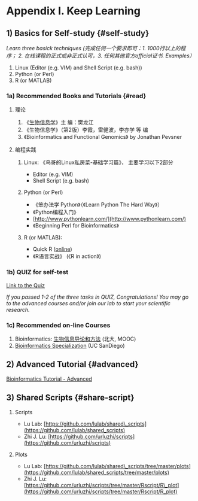 # Appendix I. Keep Learning

## 1) Basics for Self-study {#self-study}


_Learn three basick techniques (完成任何一个要求即可：1. 1000行以上的程序； 2. 在线课程的正式或非正式认可，3. 任何其他官方official证书. Examples）_

1. Linux (Editor (e.g. VIM) and Shell Script (e.g. bash))
2. Python (or Perl)
3. R (or MATLAB)

### 1a) Recommended Books and Tutorials {#read}

1. 理论

   1. 《[生物信息学](http://ibi.zju.edu.cn/bioinplant/courses/jianyaomulu.htm)》主   编：樊龙江
   2. 《生物信息学》（第2版）李霞，雷健波，李亦学 等 编
   3. 《Bioinformatics and Functional Genomics》 by Jonathan Pevsner

2. 编程实践

   1. Linux: 《鸟哥的Linux私房菜-基础学习篇》， 主要学习以下2部分  
   
      * Editor (e.g. VIM)  
      * Shell Script (e.g. bash)
   
   
   2. Python (or Perl)
   
      * 《笨办法学 Python》（《Learn Python The Hard Way》） 
      * 《Python编程入门》
      * [http://www.pythonlearn.com/](http://www.pythonlearn.com/)
      * 《Beginning Perl for Bioinformatics》
   
   3. R (or MATLAB):
   
      * Quick R ([online](http://www.statmethods.net/))
      * 《R语言实战》 (《R in action》)

### 1b) QUIZ for self-test

[Link to the Quiz](https://lulab.gitbook.io/training/part-iii.-advanced-bioinfo-analyses/quiz-and-challenge)

_If you passed 1-2 of the three tasks in QUIZ, Congratulations! You may go to the advanced courses and/or join our lab to start your scientific research._

### 1c) Recommended on-line Courses

1. Bioinformatics: [生物信息导论和方法](https://www.coursera.org/course/pkubioinfo) (北大, MOOC)
2. [Bioinformatics Specialization](https://www.coursera.org/specializations/bioinformatics?utm_medium=courseDescripTop) (UC SanDiego)

## 2) Advanced Tutorial {#advanced}


[Bioinformatics Tutorial - Advanced](http://lulab.gitbook.io)



## 3) Shared Scripts {#share-script}


1. Scripts

   * Lu Lab: [https://github.com/lulab/shared\_scripts](https://github.com/lulab/shared_scripts)
   * Zhi J. Lu: [https://github.com/urluzhi/scripts](https://github.com/urluzhi/scripts)

2. Plots 

   * Lu Lab: [https://github.com/lulab/shared\_scripts/tree/master/plots](https://github.com/lulab/shared_scripts/tree/master/plots)
   * Zhi J. Lu: [https://github.com/urluzhi/scripts/tree/master/Rscript/R\_plot](https://github.com/urluzhi/scripts/tree/master/Rscript/R_plot)